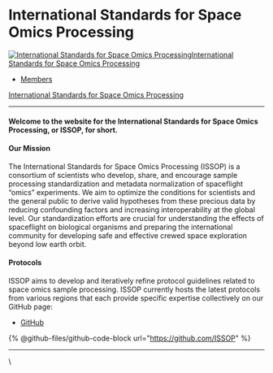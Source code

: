 # International Standards for Space Omics Processing

[![International Standards for Space Omics Processing](https://issop.astrobotany.com/wp-content/uploads/2023/11/cropped-ISSOP\_logo-e1699543191588-2-103x111.jpg)](https://issop.astrobotany.com/)[International Standards for Space Omics Processing](https://issop.astrobotany.com/)

* [Members](https://issop.astrobotany.com/members/)

[International Standards for Space Omics Processing](https://issop.astrobotany.com/)

***

#### Welcome to the website for the **International Standards for Space Omics Processing**, or ISSOP, for short.

#### Our Mission

The International Standards for Space Omics Processing (ISSOP) is a consortium of scientists who develop, share, and encourage sample processing standardization and metadata normalization of spaceflight “omics” experiments. We aim to optimize the conditions for scientists and the general public to derive valid hypotheses from these precious data by reducing confounding factors and increasing interoperability at the global level. Our standardization efforts are crucial for understanding the effects of spaceflight on biological organisms and preparing the international community for developing safe and effective crewed space exploration beyond low earth orbit.

#### Protocols

ISSOP aims to develop and iteratively refine protocol guidelines related to space omics sample processing. ISSOP currently hosts the latest protocols from various regions that each provide specific expertise collectively on our GitHub page:

* [GitHub](https://github.com/ISSOP)

{% @github-files/github-code-block url="https://github.com/ISSOP" %}



***

\
